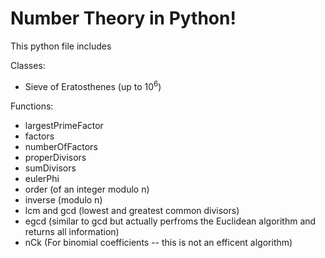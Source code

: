 # Number Theory in Python!


This python file includes 

Classes:
- Sieve of Eratosthenes (up to $10^6$)

Functions:
- largestPrimeFactor
- factors
- numberOfFactors
- properDivisors 
- sumDivisors
- eulerPhi 
- order (of an integer modulo n)
- inverse (modulo n)
- lcm and gcd (lowest and greatest common divisors)
- egcd (similar to gcd but actually perfroms the Euclidean algorithm and returns all information)
- nCk (For binomial coefficients -- this is not an efficent algorithm)
